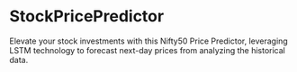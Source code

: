 # StockPricePredictor
Elevate your stock investments with this Nifty50 Price Predictor, leveraging LSTM technology to forecast next-day
prices from analyzing the historical data.
